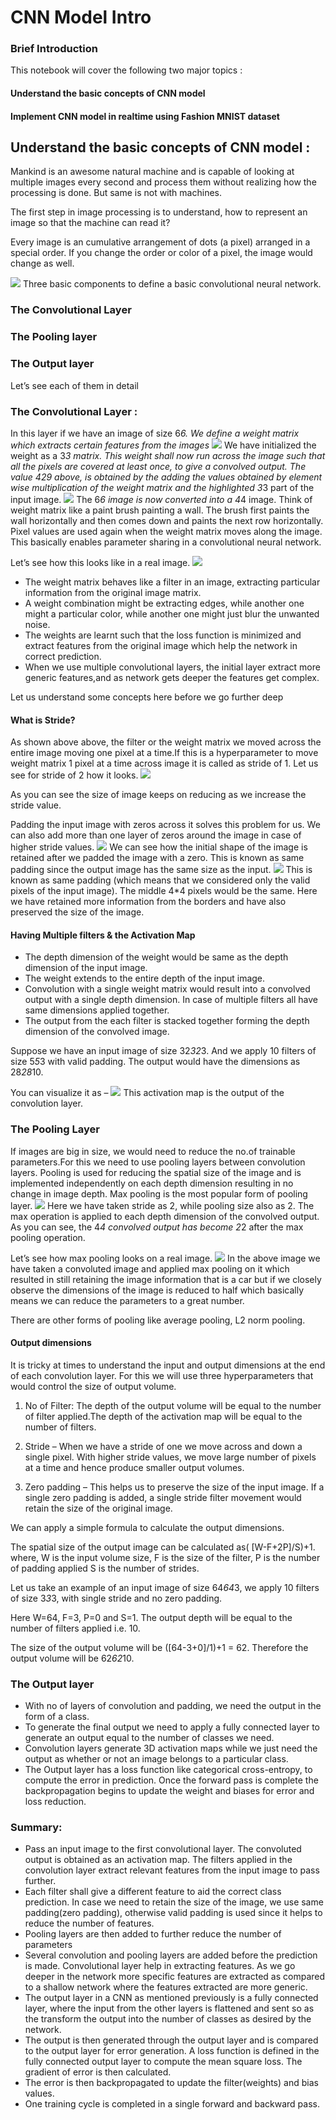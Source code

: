 # CNN Model Intro
### Brief Introduction
This notebook will cover the following two major topics :

#### Understand the basic concepts of CNN model
#### Implement CNN model in realtime using Fashion MNIST dataset

## Understand the basic concepts of CNN model :

Mankind is an awesome natural machine and is capable of looking at multiple images every second and process them without realizing how the processing is done. But same is not with machines. 

The first step in image processing is to understand, how to represent an image so that the machine can read it?

Every image is an cumulative arrangement of dots (a pixel) arranged in a special order. If you change the order or color of a pixel, the image would change as well. 

![](https://ujwlkarn.files.wordpress.com/2016/08/screen-shot-2016-08-07-at-9-15-21-pm.png)
Three basic components to define a basic convolutional neural network.

### The Convolutional Layer
### The Pooling layer
### The Output layer

Let’s see each of them in detail

### The Convolutional Layer :

In this layer if we have an image of size 6*6. We define a weight matrix which extracts certain features from the images*
![](https://cdn.analyticsvidhya.com/wp-content/uploads/2017/06/28010254/conv1.png)
We have initialized the weight as a 3*3 matrix. This weight shall now run across the image such that all the pixels are covered at least once, to give a convolved output. The value 429 above, is obtained by the adding the values obtained by element wise multiplication of the weight matrix and the highlighted 3*3 part of the input image.
![](https://cdn.analyticsvidhya.com/wp-content/uploads/2017/06/28011851/conv.gif)
The 6*6 image is now converted into a 4*4 image.  Think of weight matrix like a paint brush painting a wall. The brush first paints the wall horizontally and then comes down and paints the next row horizontally. Pixel values are used again when the weight matrix moves along the image. This basically enables parameter sharing in a convolutional neural network.

Let’s see how this looks like in a real image.
![](https://cdn.analyticsvidhya.com/wp-content/uploads/2017/06/28132834/convimages.png)

* The weight matrix behaves like a filter in an image, extracting particular information from the original image matrix. 
* A weight combination might be extracting edges, while another one might a particular color, while another one might just blur the unwanted noise.
* The weights are learnt such that the loss function is minimized and extract features from the original image which help the network in correct prediction.
* When we use multiple convolutional layers, the initial layer extract more generic features,and as network gets deeper the features get complex.

Let us understand some concepts here before we go further deep

#### What is Stride?

As shown above above, the filter or the weight matrix we moved across the entire image moving one pixel at a time.If this is a hyperparameter to move weight matrix 1 pixel at a time across image it is called as stride of 1. Let us see for stride of 2 how it looks.
![](https://cdn.analyticsvidhya.com/wp-content/uploads/2017/06/28090227/stride1.gif)

As you can see the size of image keeps on reducing as we increase the stride value. 

Padding the input image with zeros across it solves this problem for us. We can also add more than one layer of zeros around the image in case of higher stride values.
![](https://cdn.analyticsvidhya.com/wp-content/uploads/2017/06/28093553/zero-padding.png)
We can see how the initial shape of the image is retained after we padded the image with a zero. This is known as same padding since the output image has the same size as the input. 
![](https://cdn.analyticsvidhya.com/wp-content/uploads/2017/06/28094927/padding.gif)
This is known as same padding (which means that we considered only the valid pixels of the input image). The middle 4*4 pixels would be the same. Here we have retained more information from the borders and have also preserved the size of the image.

#### Having Multiple filters & the Activation Map

* The depth dimension of the weight would be same as the depth dimension of the input image.
* The weight extends to the entire depth of the input image. 
* Convolution with a single weight matrix would result into a convolved output with a single depth dimension. In case of multiple filters all have same dimensions applied together.
* The output from the each filter is stacked together forming the depth dimension of the convolved image. 

Suppose we have an input image of size 32*32*3. And we apply 10 filters of size 5*5*3 with valid padding. The output would have the dimensions as 28*28*10.

You can visualize it as –
![](https://cdn.analyticsvidhya.com/wp-content/uploads/2017/06/28113904/activation-map.png)
This activation map is the output of the convolution layer.

### The Pooling Layer

If images are big in size, we would need to reduce the no.of trainable parameters.For this we need to use pooling layers between convolution layers. Pooling is used for reducing the spatial size of the image and is implemented independently on each depth dimension resulting in no change in image depth. Max pooling is the most popular form of pooling layer.
![](https://cdn.analyticsvidhya.com/wp-content/uploads/2017/06/28022816/maxpool.png)
Here we have taken stride as 2, while pooling size also as 2. The max operation is applied to each depth dimension of the convolved output. As you can see, the 4*4 convolved output has become 2*2 after the max pooling operation.

Let’s see how max pooling looks on a real image.
![](https://cdn.analyticsvidhya.com/wp-content/uploads/2017/06/28133544/pooling.png)
In the above image we have taken a convoluted image and applied max pooling on it which resulted in still retaining the image information that is a car but if we closely observe the dimensions of the image is reduced to half which basically means we can reduce the parameters to a great number.

There are other forms of pooling like average pooling, L2 norm pooling.

#### Output dimensions

It is tricky at times to understand the input and output dimensions at the end of each convolution layer. For this we will use three hyperparameters that would control the size of output volume.

1. No of Filter: The depth of the output volume will be equal to the number of filter applied.The depth of the activation map will be equal to the number of filters.

2. Stride – When we have a stride of one we move across and down a single pixel. With higher stride values, we move large number of pixels at a time and hence produce smaller output volumes.

3. Zero padding – This helps us to preserve the size of the input image. If a single zero padding is added, a single stride filter movement would retain the size of the original image.

We can apply a simple formula to calculate the output dimensions.

The spatial size of the output image can be calculated as( [W-F+2P]/S)+1. 
where, W is the input volume size, 
       F is the size of the filter, 
       P is the number of padding applied 
       S is the number of strides. 
       
Let us take an example of an input image of size 64*64*3, we apply 10 filters of size 3*3*3, with single stride and no zero padding.

Here W=64, F=3, P=0 and S=1. The output depth will be equal to the number of filters applied i.e. 10.

The size of the output volume will be ([64-3+0]/1)+1 = 62. Therefore the output volume will be 62*62*10.

### The Output layer
* With no of layers of convolution and padding, we need the output in the form of a class.
* To generate the final output we need to apply a fully connected layer to generate an output equal to the number of classes we need.
* Convolution layers generate 3D activation maps while we just need the output as whether or not an image belongs to a particular class. 
* The Output layer has a loss function like categorical cross-entropy, to compute the error in prediction. Once the forward pass is complete the backpropagation begins to update the weight and biases for error and loss reduction.

### Summary:
* Pass an input image to the first convolutional layer. The convoluted output is obtained as an activation map. The filters applied in the convolution layer extract relevant features from the input image to pass further.
* Each filter shall give a different feature to aid the correct class prediction. In case we need to retain the size of the image, we use same padding(zero padding), otherwise valid padding is used since it helps to reduce the number of features.
* Pooling layers are then added to further reduce the number of parameters
* Several convolution and pooling layers are added before the prediction is made. Convolutional layer help in extracting features. As we go deeper in the network more specific features are extracted as compared to a shallow network where the features extracted are more generic.
* The output layer in a CNN as mentioned previously is a fully connected layer, where the input from the other layers is flattened and sent so as the transform the output into the number of classes as desired by the network.
* The output is then generated through the output layer and is compared to the output layer for error generation. A loss function is defined in the fully connected output layer to compute the mean square loss. The gradient of error is then calculated.
* The error is then backpropagated to update the filter(weights) and bias values.
* One training cycle is completed in a single forward and backward pass.
